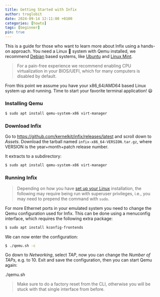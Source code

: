 ```yaml
---
title: Getting Started with Infix
author: troglobit
date: 2024-09-14 12:11:00 +0100
categories: [howto]
tags: [beginner]
pin: true
---
```


This is a guide for those who want to learn more about Infix using a
hands-on approach.  You need a Linux 🐧 system with Qemu installed, we
recommend [Debian][] based systems, like [Ubuntu][] and [Linux Mint][].

> For a pain-free experience we recommend enabling CPU virtualization in
> your BIOS/UEFI, which for many computers is disabled by default.

From this point we assume you have your x86_64/AMD64 based Linux system
up and running.  Time to start your favorite terminal application! 😃


### Installing Qemu

```bash
$ sudo apt install qemu-system-x86 virt-manager
```

### Download Infix

Go to https://github.com/kernelkit/infix/releases/latest and scroll down
to *Assets*.  Download the tarball named `infix-x86_64-VERSION.tar.gz`,
where VERSION is the year+month+patch release number.

It extracts to a subdirectory:


```bash
$ sudo apt install qemu-system-x86 virt-manager
```


### Running Infix

> Depending on how you have [set up your Linux][sudo] installation, the
> following may require being run with superuser privileges, i.e., you
> may need to prepend the command with `sudo`.

For more Ethernet ports in your emulated system you need to change the
Qemu configuration used for Infix.  This can be done using a menuconfig
interface, which requires the following extra package:

```bash
$ sudo apt install kconfig-frontends
```

We can now enter the configuration:

```bash
$ ./qemu.sh -c
```

Go down to *Networking*, select *TAP*, now you can change the *Number of
TAPs*, e.g. to 10.  Exit and save the configuration, then you can start
Qemu again:

   ./qemu.sh

> Make sure to do a factory reset from the CLI, otherwise you will be
> stuck with that single interface from before.

[sudo]:       https://troglobit.com/2016/12/11/a-life-without-sudo/
[Debian]:     https://www.debian.org/
[Ubuntu]:     https://ubuntu.com/
[Linux Mint]: https://linuxmint.com/
